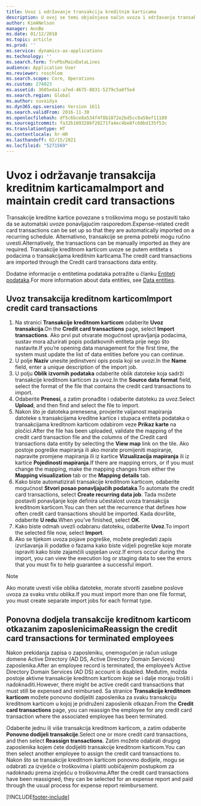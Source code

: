 ```yaml
---
title: Uvoz i održavanje transakcija kreditnim karticama
description: U ovoj se temi objašnjava način uvoza i održavanja transakcija kreditne kartice povezane s troškovima. Te se transakcije mogu postaviti tako da se automatski uvoze po ponavljajućem rasporedu ili se prema potrebi mogu ručno uvesti.
author: KimANelson
manager: AnnBe
ms.date: 01/12/2018
ms.topic: article
ms.prod: ''
ms.service: dynamics-ax-applications
ms.technology: ''
ms.search.form: TrvPbsMainDataLines
audience: Application User
ms.reviewer: roschlom
ms.search.scope: Core, Operations
ms.custom: 274023
ms.assetid: 3605eda1-a7ed-4675-8031-5279c5a8f5e4
ms.search.region: Global
ms.author: suvaidya
ms.dyn365.ops.version: Version 1611
ms.search.validFrom: 2016-11-30
ms.openlocfilehash: df5c6bce8a534f4f8b1872e2bd5cc8a58ef11189
ms.sourcegitcommit: fa32b1893286f20271fa4ec4be8fc68bd135f53c
ms.translationtype: HT
ms.contentlocale: hr-HR
ms.lasthandoff: 02/15/2021
ms.locfileid: "5271569"
---
```

# <a name="import-and-maintain-credit-card-transactions"></a><span data-ttu-id="14638-104">Uvoz i održavanje transakcija kreditnim karticama</span><span class="sxs-lookup"><span data-stu-id="14638-104">Import and maintain credit card transactions</span></span>

<span data-ttu-id="14638-105">Transakcije kreditne kartice povezane s troškovima mogu se postaviti tako da se automatski uvoze ponavljajućim rasporedom.</span><span class="sxs-lookup"><span data-stu-id="14638-105">Expense-related credit card transactions can be set up so that they are automatically imported on a recurring schedule.</span></span> <span data-ttu-id="14638-106">Alternativno, transakcije se prema potrebi mogu ručno uvesti.</span><span class="sxs-lookup"><span data-stu-id="14638-106">Alternatively, the transactions can be manually imported as they are required.</span></span> <span data-ttu-id="14638-107">Transakcije kreditnom karticom uvoze se putem entiteta s podacima o transakcijama kreditnim karticama.</span><span class="sxs-lookup"><span data-stu-id="14638-107">The credit card transactions are imported through the Credit card transactions data entity.</span></span>

<span data-ttu-id="14638-108">Dodatne informacije o entitetima podataka potražite u članku [Entiteti podataka](https://docs.microsoft.com/dynamics365/fin-ops-core/dev-itpro/data-entities/data-entities).</span><span class="sxs-lookup"><span data-stu-id="14638-108">For more information about data entities, see [Data entities](https://docs.microsoft.com/dynamics365/fin-ops-core/dev-itpro/data-entities/data-entities).</span></span>

## <a name="import-credit-card-transactions"></a><span data-ttu-id="14638-109">Uvoz transakcija kreditnom karticom</span><span class="sxs-lookup"><span data-stu-id="14638-109">Import credit card transactions</span></span>

1. <span data-ttu-id="14638-110">Na stranici **Transakcije kreditnom karticom** odaberite **Uvoz transakcija**.</span><span class="sxs-lookup"><span data-stu-id="14638-110">On the **Credit card transactions** page, select **Import transactions**.</span></span> <span data-ttu-id="14638-111">Ako prvi put otvarate mogućnost upravljanja podacima, sustav mora ažurirati popis podatkovnih entiteta prije nego što nastavite.</span><span class="sxs-lookup"><span data-stu-id="14638-111">If you’re opening data management for the first time, the system must update the list of data entities before you can continue.</span></span>
2. <span data-ttu-id="14638-112">U polje **Naziv** unesite jedinstveni opis posla koji se uvozi.</span><span class="sxs-lookup"><span data-stu-id="14638-112">In the **Name** field, enter a unique description of the import job.</span></span>
3. <span data-ttu-id="14638-113">U polju **Oblik izvornih podataka** odaberite oblik datoteke koja sadrži transakcije kreditnom karticom za uvoz.</span><span class="sxs-lookup"><span data-stu-id="14638-113">In the **Source data format** field, select the format of the file that contains the credit card transactions to import.</span></span>
4. <span data-ttu-id="14638-114">Odaberite **Prenesi**, a zatim pronađite i odaberite datoteku za uvoz.</span><span class="sxs-lookup"><span data-stu-id="14638-114">Select **Upload**, and then find and select the file to import.</span></span>
5. <span data-ttu-id="14638-115">Nakon što je datoteka prenesena, provjerite valjanost mapiranja datoteke s transakcijama kreditne kartice i stupaca entiteta podataka o transakcijama kreditnom karticom odabirom veze **Prikaz karte** na pločici.</span><span class="sxs-lookup"><span data-stu-id="14638-115">After the file has been uploaded, validate the mapping of the credit card transaction file and the columns of the Credit card transactions data entity by selecting the **View map** link on the tile.</span></span> <span data-ttu-id="14638-116">Ako postoje pogreške mapiranja ili ako morate promijeniti mapiranje, napravite promjene mapiranja ili iz kartice **Vizualizacija mapiranja** ili iz kartice **Pojedinosti mapiranja**.</span><span class="sxs-lookup"><span data-stu-id="14638-116">If there are mapping errors, or if you must change the mapping, make the mapping changes from either the **Mapping visualization** tab or the **Mapping details** tab.</span></span>
6. <span data-ttu-id="14638-117">Kako biste automatizirali transakcije kreditnom karticom, odaberite mogućnost **Stvori posao ponavljajućih podataka**.</span><span class="sxs-lookup"><span data-stu-id="14638-117">To automate the credit card transactions, select **Create recurring data job**.</span></span> <span data-ttu-id="14638-118">Tada možete postaviti ponavljanje koje definira učestalost uvoza transakcija kreditnom karticom.</span><span class="sxs-lookup"><span data-stu-id="14638-118">You can then set the recurrence that defines how often credit card transactions should be imported.</span></span> <span data-ttu-id="14638-119">Kada dovršite, odaberite **U redu**.</span><span class="sxs-lookup"><span data-stu-id="14638-119">When you’ve finished, select **OK**.</span></span>
7. <span data-ttu-id="14638-120">Kako biste odmah uvezli odabranu datoteku, odaberite **Uvoz**.</span><span class="sxs-lookup"><span data-stu-id="14638-120">To import the selected file now, select **Import**.</span></span>
8. <span data-ttu-id="14638-121">Ako se tijekom uvoza pojave pogreške, možete pregledati zapis izvršavanja ili podatke o fazama kako biste vidjeli pogreške koje morate ispraviti kako biste zajamčili uspješan uvoz.</span><span class="sxs-lookup"><span data-stu-id="14638-121">If errors occur during the import, you can view the execution log or staging data to see the errors that you must fix to help guarantee a successful import.</span></span>

> [!NOTE]
> <span data-ttu-id="14638-122">Ako morate uvesti više oblika datoteke, morate stvoriti zasebne poslove uvoza za svaku vrstu oblika.</span><span class="sxs-lookup"><span data-stu-id="14638-122">If you must import more than one file format, you must create separate import jobs for each format type.</span></span>

## <a name="reassign-the-credit-card-transactions-for-terminated-employees"></a><span data-ttu-id="14638-123">Ponovna dodjela transakcije kreditnom karticom otkazanim zaposlenicima</span><span class="sxs-lookup"><span data-stu-id="14638-123">Reassign the credit card transactions for terminated employees</span></span>

<span data-ttu-id="14638-124">Nakon prekidanja zapisa o zaposleniku, onemogućen je račun usluge domene Active Directory (AD DS, Active Directory Domain Services) zaposlenika.</span><span class="sxs-lookup"><span data-stu-id="14638-124">After an employee record is terminated, the employee’s Active Directory Domain Services (AD DS) account is disabled.</span></span> <span data-ttu-id="14638-125">Međutim, možda postoje aktivne transakcije kreditnom karticom koje se i dalje moraju trošiti i nadoknaditi.</span><span class="sxs-lookup"><span data-stu-id="14638-125">However, there might be active credit card transactions that must still be expensed and reimbursed.</span></span> <span data-ttu-id="14638-126">Sa stranice **Transakcije kreditnom karticom** možete ponovno dodijeliti zaposlenika za svaku transakciju kreditnom karticom u kojoj je pridruženi zaposlenik otkazan.</span><span class="sxs-lookup"><span data-stu-id="14638-126">From the **Credit card transactions** page, you can reassign the employee for any credit card transaction where the associated employee has been terminated.</span></span>

<span data-ttu-id="14638-127">Odaberite jednu ili više transakcija kreditnom karticom, a zatim odaberite **Ponovno dodijeli transakcije**.</span><span class="sxs-lookup"><span data-stu-id="14638-127">Select one or more credit card transactions, and then select **Reassign transactions**.</span></span> <span data-ttu-id="14638-128">Zatim možete odabrati drugog zaposlenika kojem ćete dodijeliti transakcije kreditnom karticom.</span><span class="sxs-lookup"><span data-stu-id="14638-128">You can then select another employee to assign the credit card transactions to.</span></span> <span data-ttu-id="14638-129">Nakon što se transakcije kreditnom karticom ponovno dodijele, mogu se odabrati za izvješće o troškovima i platiti uobičajenim postupkom za nadoknadu prema izvješću o troškovima.</span><span class="sxs-lookup"><span data-stu-id="14638-129">After the credit card transactions have been reassigned, they can be selected for an expense report and paid through the usual process for expense report reimbursement.</span></span>


[!INCLUDE[footer-include](../includes/footer-banner.md)]